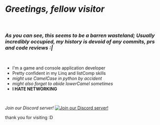 <br/><br/>


# *Greetings, fellow visitor*
<br/>

### _As you can see, this seems to be a barren wasteland; Usually incredibly occupied, my history is devoid of any commits, prs and code reviews :|_
<br/>

- I'm a game and console application developer
- Pretty confident in my Linq and listComp skills
- _might use CamelCase in python by accident_
- _might also forget to abide lowerCamel sometimes_
- **I HATE NETWORKING**

<br/>

*Join our Discord server!*
[![Join our Discord server!](https://invidget.switchblade.xyz/b4t7Jak)](http://discord.gg/b4t7Jak)


thank you for visiting :D
